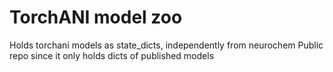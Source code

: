 # TorchANI model zoo

Holds torchani models as state_dicts, independently from neurochem
Public repo since it only holds dicts of published models

